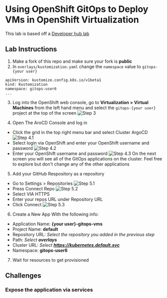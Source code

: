 # Using OpenShift GitOps to Deploy VMs in OpenShift Virtualization
This lab is based off a [Developer hub lab](https://developers.redhat.com/learning/learn:manage-openshift-virtual-machines-gitops/resource/resources:connect-and-configure-external-repository-argo-cd-virtual-machines)
## Lab Instructions
1. Make a fork of this repo and make sure your fork is **public**
2. In `overlays/kustomization.yaml` change the `namespace` value to `gitops-{your user}`
```
apiVersion: kustomize.config.k8s.io/v1beta1
kind: Kustomization
namespace: gitops-user6
...
```
3. Log into the OpenShift web console, go to **Virtualization > Virtual Machines** from the left hand menu and select the `gitops-{your user}` project at the top of the screen
  ![Step 3](images/step3.png)

4. Open The AroCD Console and log in
- Click the grid in the top right menu bar and select Cluster ArgoCD
  ![Step 4.1](images/step4-1.png)
- Select login via OpenShift and enter your OpenShift username and password
  ![Step 4.2](images/step4-2.png)
- Enter your OpenShift username and password
  ![Step 4.3](images/step4-3.png)
On the next screen you will see all of the GitOps applications on the cluster. Feel free to explore but don't change any of the other applications

5. Add your GitHub Respository as a repository
- Go to Settings > Repositories
  ![Step 5.1](images/step5-1.png)
- Press Connect Repo
  ![Step 5.2](images/step5-2.png)
- Select VIA HTTPS
- Enter your repos URL under Repository URL
- Click Connect
  ![Step 5.3](images/step5-3.png)

6. Create a New App With the following info:
- Application Name: **{your user}-gitops-vms**
- Project Name: **default**
- Repository URL: *Select the repository you added in the previous step*
- Path: *Select **overlays***
- Cluster URL: *Select **https://kubernetes.default.svc***
- Namespace: **gitops-user6**

7. Wait for resources to get provisioned

## Challenges
### Expose the application via services